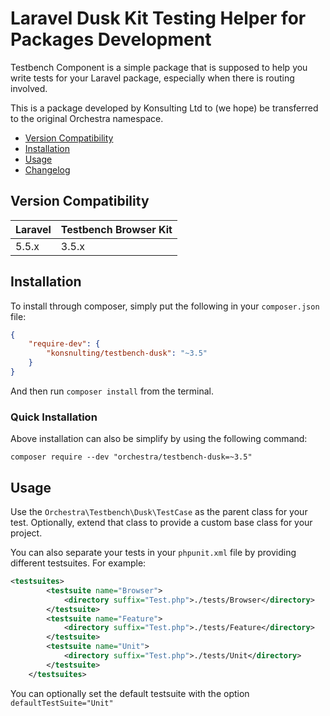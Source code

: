 Laravel Dusk Kit Testing Helper for Packages Development
==============

Testbench Component is a simple package that is supposed to help you write tests for your Laravel package, especially when there is routing involved.

This is a package developed by Konsulting Ltd to (we hope) be transferred to the original Orchestra namespace.

* [Version Compatibility](#version-compatibility)
* [Installation](#installation)
* [Usage](#usage)
* [Changelog](https://github.com/orchestral/testbench-browser-kit/releases)

## Version Compatibility

 Laravel  | Testbench Browser Kit
:---------|:----------
 5.5.x    | 3.5.x

## Installation

To install through composer, simply put the following in your `composer.json` file:

```json
{
    "require-dev": {
        "konsnulting/testbench-dusk": "~3.5"
    }
}
```

And then run `composer install` from the terminal.

### Quick Installation

Above installation can also be simplify by using the following command:

    composer require --dev "orchestra/testbench-dusk=~3.5"

## Usage

Use the `Orchestra\Testbench\Dusk\TestCase` as the parent class for your test. Optionally, extend that class to provide a custom base class for your project.

You can also separate your tests in your `phpunit.xml` file by providing different testsuites. For example:
```xml
<testsuites>
        <testsuite name="Browser">
            <directory suffix="Test.php">./tests/Browser</directory>
        </testsuite>
        <testsuite name="Feature">
            <directory suffix="Test.php">./tests/Feature</directory>
        </testsuite>
        <testsuite name="Unit">
            <directory suffix="Test.php">./tests/Unit</directory>
        </testsuite>
    </testsuites>
```

You can optionally set the default testsuite with the option `defaultTestSuite="Unit"`
